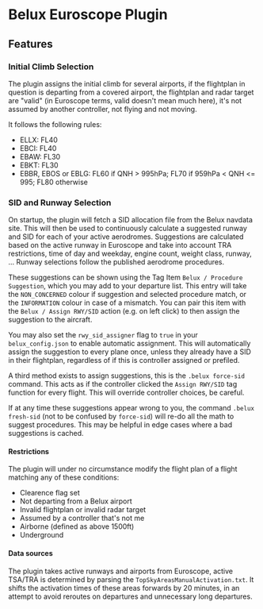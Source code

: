 # Belux Euroscope Plugin

## Features

### Initial Climb Selection

The plugin assigns the initial climb for several airports,
if the flightplan in question is departing from a covered airport,
the flightplan and radar target are "valid" (in Euroscope terms, valid doesn't mean much here),
it's not assumed by another controller, not flying and not moving.

It follows the following rules:

- ELLX: FL40
- EBCI: FL40
- EBAW: FL30
- EBKT: FL30
- EBBR, EBOS or EBLG: FL60 if QNH > 995hPa; FL70 if 959hPa < QNH <= 995; FL80 otherwise

### SID and Runway Selection

On startup, the plugin will fetch a SID allocation file from the Belux navdata site.
This will then be used to continuously calculate a suggested runway and SID for each of your active aerodromes.
Suggestions are calculated based on the active runway in Euroscope and take into account TRA restrictions, time of day and weekday, engine count, weight class, runway, ...
Runway selections follow the published aerodrome procedures.

These suggestions can be shown using the Tag Item `Belux / Procedure Suggestion`,
which you may add to your departure list.
This entry will take the `NON_CONCERNED` colour if suggestion and selected procedure match,
or the `INFORMATION` colour in case of a mismatch.
You can pair this item with the `Belux / Assign RWY/SID` action (e.g. on left click)
to then assign the suggestion to the aircraft.

You may also set the `rwy_sid_assigner` flag to `true` in your `belux_config.json` to enable automatic assignment.
This will automatically assign the suggestion to every plane once, unless they already have a SID in their flightplan, regardless of if this is controller assigned or prefiled.

A third method exists to assign suggestions, this is the `.belux force-sid` command.
This acts as if the controller clicked the `Assign RWY/SID` tag function for every flight.
This will override controller choices, be careful.

If at any time these suggestions appear wrong to you, the command `.belux fresh-sid` (not to be confused by `force-sid`) will re-do all the math to suggest procedures.
This may be helpful in edge cases where a bad suggestions is cached.

#### Restrictions

The plugin will under no circumstance modify the flight plan of a flight matching any of these conditions:

- Clearence flag set
- Not departing from a Belux airport
- Invalid flightplan or invalid radar target
- Assumed by a controller that's not me
- Airborne (defined as above 1500ft)
- Underground

#### Data sources

The plugin takes active runways and airports from Euroscope, active TSA/TRA is determined by parsing the `TopSkyAreasManualActivation.txt`. It shifts the activation times of these areas forwards by 20 minutes, in an attempt to avoid reroutes on departures and unnecessary long departures.
